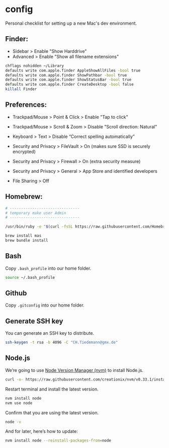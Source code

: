 # config
Personal checklist for setting up a new Mac's dev environment.


## Finder:
- Sidebar > Enable "Show Harddrive"
- Advanced > Enable "Show all filename extensions"

``` bash
chflags nohidden ~/Library
defaults write com.apple.finder AppleShowAllFiles -bool true
defaults write com.apple.finder ShowPathbar -bool true
defaults write com.apple.finder ShowStatusBar -bool true
defaults write com.apple.finder CreateDesktop -bool false
killall Finder
```

## Preferences:
- Trackpad/Mouse > Point & Click > Enable "Tap to click"
- Trackpad/Mouse > Scroll & Zoom > Disable "Scroll direction: Natural"

- Keyboard > Text > Disable “Correct spelling automatically”

- Security and Privacy > FileVault > On (makes sure SSD is securely encrypted)
- Security and Privacy > Firewall > On (extra security measure)
- Security and Privacy > General > App Store and identified developers
- File Sharing > Off

## Homebrew:
```bash
# -------------------------------
# temporary make user Admin
# -------------------------------

/usr/bin/ruby -e "$(curl -fsSL https://raw.githubusercontent.com/Homebrew/install/master/install)"

brew install mas
brew bundle install
```

## Bash
Copy `.bash_profile` into our home folder.

``` bash
source ~/.bash_profile
```

## Github
Copy `.gitconfig` into our home folder.

## Generate SSH key
You can generate an SSH key to distribute.

```bash
ssh-keygen -t rsa -b 4096 -C "CH.Tiedemann@gmx.de"
```

## Node.js
We’re going to use [Node Version Manager (nvm)](https://github.com/creationix/nvm) to install Node.js.

``` bash
curl -o- https://raw.githubusercontent.com/creationix/nvm/v0.33.1/install.sh | bash
```

Restart terminal and install the latest version.
``` bash
nvm install node
nvm use node
```

Confirm that you are using the latest version.
``` bash
node -v
```

And for later, here’s how to update:
``` bash
nvm install node --reinstall-packages-from=node
```
